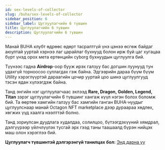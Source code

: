 ```yaml
---
id: sex-levels-of-collector
slug: /buha/sex-levels-of-collector
sidebar_position: 6
sidebar_label: Цуглуулагчийн 6 түвшин
title: Цуглуулагчийн 6 түвшин
description: Цуглуулагчийн 6 түвшин
---
```

Манай BUHA клубт өдрөөс өдөрт тасралтгүй үнэ цэнээ өсгөж байдаг аюултай ууртай хэрнээ лаг царайлаг бухнууд болон ирж буй цаг хугацаа бүрт үнэд орох мета ертөнцийн cyborg бухнуудын цуглуулга бий. 

Түүнээс гадна **Airdrop**-оор бууж ирэх галзуу бас догшин луунууд тун удахгүй торноосоо суллагдах гэж байна. Эдгээрийн дараа бүүм бүүм Utility хэрэглүүртэй дараагийн цочир ууртай цоо шинэ цуглуулгууд тэсэн ядан хүлээгдэж байна. 

Танд энгийн нэг цуглуулагчаас эхлээд **Rare, Dragon, Golden, Legend, Titan** зэрэг цуглуулагчийн 6 түвшинг хангаж күүл нэгэн болох боломж бий. Та өөртөө хамгийн галзуу бас хамгийн ганган BUHA-нуудыг цуглуулснаар манай Octagon NFT marketplace дээр дураараа хөдлөх, хөгжих үүд хаалга нээлттэй болно. 

Танд зориулсан дуудлага худалдаа, солилцоо, бүтээгдэхүүний хямдрал, дэлгүүрээр үйлчлүүлэх тусгай эрх гээд таны таашаалд бүрэн нийцэх маш олон хэрэглээ бий.

**Цуглуулагч түвшинтэй дэлгэрэнгүй танилцах бол:** [Энд дарна уу](https://www.buha.mn/nft#ranking)